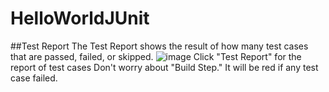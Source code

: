 # HelloWorldJUnit


##Test Report
The Test Report shows the result of how many test cases that are passed, failed, or skipped. 
![image](https://user-images.githubusercontent.com/54456351/119811221-b7ee7b00-be9b-11eb-933a-05b0733ba569.png)
Click "Test Report" for the report of test cases
Don't worry about "Build Step." It will be red if any test case failed. 
